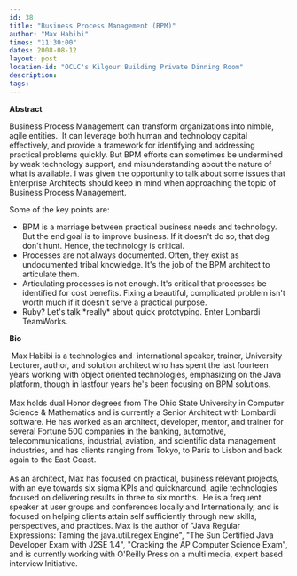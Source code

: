 ```yaml
---
id: 38
title: "Business Process Management (BPM)"
author: "Max Habibi"
times: "11:30:00"
dates: 2008-08-12
layout: post
location-id: "OCLC's Kilgour Building Private Dinning Room"  
description: 
tags: 
---
```

 **Abstract**

Business Process Management can transform organizations into nimble, agile entities.&nbsp; It can leverage both human and technology capital effectively, and provide a framework for identifying and addressing practical problems quickly. But BPM efforts can sometimes be undermined by weak technology support, and misunderstanding about the nature of what is available. I was given the opportunity to talk about some issues that Enterprise Architects should keep in mind when approaching the topic of Business Process Management.  
  
Some of the key points are:

- BPM is a marriage between practical business needs and technology. But the end goal is to improve business. If it doesn't do so, that dog don't hunt. Hence, the technology is critical.
- Processes are not always documented. Often, they exist as undocumented tribal knowledge. It's the job of the BPM architect to articulate them.
- Articulating processes is not enough. It's critical that processes be identified for cost benefits. Fixing a beautiful, complicated problem isn't worth much if it doesn't serve a practical purpose.
- Ruby? Let's talk \*really\* about quick prototyping. Enter Lombardi TeamWorks.   

**Bio**

&nbsp;Max Habibi is a technologies and&nbsp; international speaker, trainer, University Lecturer, author, and solution architect who has spent the last fourteen&nbsp; years working with object oriented technologies, emphasizing on the Java platform, though in lastfour years he's been focusing on BPM solutions.  
&nbsp;  
Max holds dual Honor degrees from The Ohio State University in Computer Science & Mathematics and is currently a Senior Architect with Lombardi software. He has worked as an architect, developer, mentor, and trainer for several Fortune 500 companies in the banking, automotive, telecommunications, industrial, aviation, and scientific data management industries, and has clients ranging from Tokyo, to Paris to Lisbon and back again to the East Coast.  
&nbsp;  
As an architect, Max has focused on practical, business relevant projects, with an eye towards six sigma KPIs and quicknaround, agile technologies focused on delivering results in three to six months.&nbsp; He is a frequent speaker at user groups and conferences locally and Internationally, and is focused on helping clients attain self sufficiently through new skills, perspectives, and practices. Max is the author of "Java Regular Expressions: Taming the java.util.regex Engine", "The Sun Certified Java Developer Exam with J2SE 1.4", "Cracking the AP Computer Science Exam", and is currently working with O'Reilly Press on a multi media, expert based interview Initiative.

